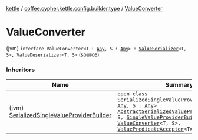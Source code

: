[kettle](../index.md) / [coffee.cypher.kettle.config.builder.type](index.md) / [ValueConverter](./-value-converter.md)

# ValueConverter

(jvm) `interface ValueConverter<T : `[`Any`](https://kotlinlang.org/api/latest/jvm/stdlib/kotlin/-any/index.html)`, S : `[`Any`](https://kotlinlang.org/api/latest/jvm/stdlib/kotlin/-any/index.html)`> : `[`ValueSerializer`](-value-serializer/index.md)`<T, S>, `[`ValueDeserializer`](-value-deserializer/index.md)`<T, S>` [(source)](https://github.com/Cypher121/kettle/blob/master/src/main/kotlin/coffee/cypher/kettle/config/builder/type/ValueConverter.kt#L3)

### Inheritors

| Name | Summary |
|---|---|
| (jvm) [SerializedSingleValueProviderBuilder](../coffee.cypher.kettle.config.builder.value.serialized/-serialized-single-value-provider-builder/index.md) | `open class SerializedSingleValueProviderBuilder<T : `[`Any`](https://kotlinlang.org/api/latest/jvm/stdlib/kotlin/-any/index.html)`, S : `[`Any`](https://kotlinlang.org/api/latest/jvm/stdlib/kotlin/-any/index.html)`> : `[`AbstractSerializedValueProviderBuilder`](../coffee.cypher.kettle.config.builder.value.serialized/-abstract-serialized-value-provider-builder/index.md)`<T, S, `[`SingleValueProviderBuilder`](../coffee.cypher.kettle.config.builder.value/-single-value-provider-builder/index.md)`<S>>, `[`ValueConverter`](./-value-converter.md)`<T, S>, `[`ValuePredicateAcceptor`](-value-predicate-acceptor/index.md)`<T>` |
